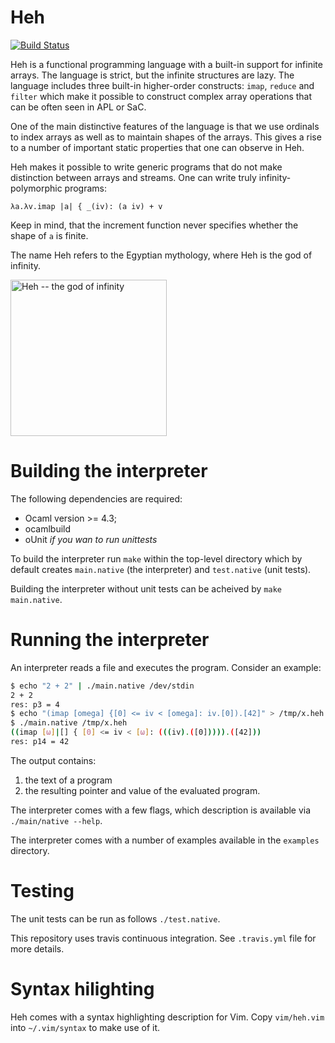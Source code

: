 # Heh

[![Build Status](https://travis-ci.org/ashinkarov/heh.svg?branch=master)](https://travis-ci.org/ashinkarov/heh)

Heh is a functional programming language with a built-in support for infinite arrays.
The language is strict, but the infinite structures are lazy.  The language includes three
built-in higher-order constructs: `imap`, `reduce` and `filter` which make it possible
to construct complex array operations that can be often seen in APL or SaC.

One of the main distinctive features of the language is that we use ordinals to index
arrays as well as to maintain shapes of the arrays.  This gives a rise to a number of
important static properties that one can observe in Heh.

Heh makes it possible to write generic programs that do not make distinction between
arrays and streams.  One can write truly infinity-polymorphic programs:
```
λa.λv.imap |a| { _(iv): (a iv) + v
```
Keep in mind, that the increment function never specifies whether the shape of `a`
is finite.


The name Heh refers to the Egyptian mythology, where Heh is the god of
infinity.

<img src="https://upload.wikimedia.org/wikipedia/commons/thumb/a/ad/Heh.svg/700px-Heh.svg.png" width=250 alt="Heh -- the god of infinity"/>

# Building the interpreter

The following dependencies are required:
  * Ocaml version >= 4.3;
  * ocamlbuild
  * oUnit _if you wan to run unittests_

To build the interpreter run `make` within the top-level directory which by default
creates `main.native` (the interpreter) and `test.native` (unit tests).

Building the interpreter without unit tests can be acheived by `make main.native`.

# Running the interpreter

An interpreter reads a file and executes the program.  Consider an example:

```bash
$ echo "2 + 2" | ./main.native /dev/stdin
2 + 2
res: p3 = 4
$ echo "(imap [omega] {[0] <= iv < [omega]: iv.[0]).[42]" > /tmp/x.heh
$ ./main.native /tmp/x.heh
((imap [ω]|[] { [0] <= iv < [ω]: (((iv).([0])))).([42]))
res: p14 = 42
```
The output contains:
  1. the text of a program
  2. the resulting pointer and value of the evaluated program.
  
The interpreter comes with a few flags, which description is available via `./main/native --help`.

The interpreter comes with a number of examples available in the `examples` directory.

# Testing

The unit tests can be run as follows `./test.native`.

This repository uses travis continuous integration.  See `.travis.yml` file for more details.

# Syntax hilighting

Heh comes with a syntax highlighting description for Vim.
Copy `vim/heh.vim` into `~/.vim/syntax` to make use of it.
